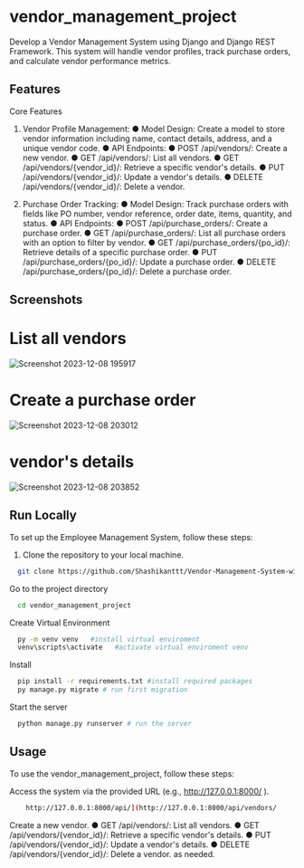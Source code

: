 
# vendor_management_project


Develop a Vendor Management System using Django and Django REST Framework. This
system will handle vendor profiles, track purchase orders, and calculate vendor performance
metrics.
## Features

Core Features
1. Vendor Profile Management:
● Model Design: Create a model to store vendor information including name, contact
details, address, and a unique vendor code.
● API Endpoints:
● POST /api/vendors/: Create a new vendor.
● GET /api/vendors/: List all vendors.
● GET /api/vendors/{vendor_id}/: Retrieve a specific vendor's details.
● PUT /api/vendors/{vendor_id}/: Update a vendor's details.
● DELETE /api/vendors/{vendor_id}/: Delete a vendor.

2. Purchase Order Tracking:
● Model Design: Track purchase orders with fields like PO number, vendor reference,
order date, items, quantity, and status.
● API Endpoints:
● POST /api/purchase_orders/: Create a purchase order.
● GET /api/purchase_orders/: List all purchase orders with an option to filter by
vendor.
● GET /api/purchase_orders/{po_id}/: Retrieve details of a specific purchase order.
● PUT /api/purchase_orders/{po_id}/: Update a purchase order.
● DELETE /api/purchase_orders/{po_id}/: Delete a purchase order.



## Screenshots

# List all vendors

![Screenshot 2023-12-08 195917](https://github.com/Shashikanttt/Vendor-Management-System-with-Performance-Metrics/assets/101270238/4345be41-a816-481a-b114-8b26cc30f629)


# Create a purchase order

![Screenshot 2023-12-08 203012](https://github.com/Shashikanttt/Vendor-Management-System-with-Performance-Metrics/assets/101270238/37bf2efe-f2b5-42bc-8884-5e993c3caeae)

# vendor's details

![Screenshot 2023-12-08 203852](https://github.com/Shashikanttt/Vendor-Management-System-with-Performance-Metrics/assets/101270238/de460cd5-366b-4d37-9ac0-fbcc749e6167)



## Run Locally


To set up the Employee Management System, follow these steps:

1. Clone the repository to your local machine.



```bash
  git clone https://github.com/Shashikanttt/Vendor-Management-System-with-Performance-Metrics.git
```

Go to the project directory

```bash
  cd vendor_management_project

```

Create Virtual Environment

```bash
  py -m venv venv   #install virtual enviroment
  venv\scripts\activate   #activate virtual enviroment venv
```
Install

```bash
  pip install -r requirements.txt #install required packages
  py manage.py migrate # run first migration
```

Start the server

```bash
  python manage.py runserver # run the server
```


## Usage


To use the vendor_management_project, follow these steps:

Access the system via the provided URL (e.g., http://127.0.0.1:8000/ ).



```bash
    http://127.0.0.1:8000/api/](http://127.0.0.1:8000/api/vendors/

```

Create a new vendor.
● GET /api/vendors/: List all vendors.
● GET /api/vendors/{vendor_id}/: Retrieve a specific vendor's details.
● PUT /api/vendors/{vendor_id}/: Update a vendor's details.
● DELETE /api/vendors/{vendor_id}/: Delete a vendor.
 as needed.






